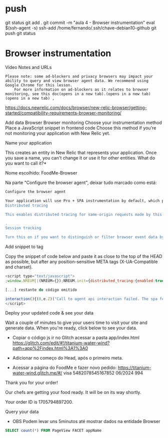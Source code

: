 
# ###################################################################################################################### 
# ###################################################################################################################### 
# ###################################################################################################################### 
#  push

git status
git add .
git commit -m "aula 4 - Browser instrumentation"
eval $(ssh-agent -s)
ssh-add /home/fernando/.ssh/chave-debian10-github
git push
git status



# ###################################################################################################################### 
# ###################################################################################################################### 
# ###################################################################################################################### 
# Browser instrumentation

Video Notes and URLs

    Please note: some ad-blockers and privacy browsers may impact your ability to query and view browser agent data. We recommend using Google Chrome for this lesson.
        For more information on ad-blockers as it relates to browser monitoring, see this doc(opens in a new tab).(opens in a new tab)(opens in a new tab) , 
<https://docs.newrelic.com/docs/browser/new-relic-browser/getting-started/compatibility-requirements-browser-monitoring/>



Add data
Browser
Browser monitoring
    Choose your instrumentation method
        Place a JavaScript snippet in frontend code
        Choose this method if you're not monitoring your application with New Relic yet.


Name your application

This creates an entity in New Relic that represents your application. Once you save a name, you can't change it or use it for other entities.
What do you want to call it?*

Nome escolhido:
FoodMe-Browser

Na parte "Configure the browser agent", deixar tudo marcado como está:

~~~~bash
Configure the browser agent

Your application will use Pro + SPA instrumentation by default, which provides the most page timing data about users' interactions with your site.
Distributed tracing

This enables distributed tracing for same-origin requests made by this application. To configure cross-origin requests after you install the agent, see our docs

.
Session tracking

Turn this on if you want to distinguish or filter browser event data by session. See our docs
~~~~





Add snippet to <HEAD> tag

Copy the snippet of code below and paste it as close to the top of the HEAD as possible, but after any position-sensitive META tags (X-UA-Compatible and charset).

~~~~javascript
<script type="text/javascript">
;window.NREUM||(NREUM={});NREUM.init={distributed_tracing:{enabled:true},privacy:{cookies_enabled:true},ajax:{deny_list:["bam.nr-data.net"]}};

[...] restante do código omitido

interaction(){(0,e.Z)("Call to agent api interaction failed. The spa feature is not currently initialized.")}}({features:[K,p,O,class extends f{static featureName=ne;constructor(e,t){if(super(e,t,ne,!(arguments.length>2&&void 0!==arguments[2])||arguments[2]),!l.il)return;const n=this.ee;let i;(0,B.QU)(n),this.eventsEE=(0,B.em)(n),this.eventsEE.on(oe,(function(e,t){this.bstStart=(0,D.z)()})),this.eventsEE.on(ie,(function(e,t){(0,T.p)("bst",[e[0],t,this.bstStart,(0,D.z)()],void 0,r.D.sessionTrace,n)})),n.on(ae+te,(function(e){this.time=(0,D.z)(),this.startPath=location.pathname+location.hash})),n.on(ae+re,(function(e){(0,T.p)("bstHist",[location.pathname+location.hash,this.startPath,this.time],void 0,r.D.sessionTrace,n)}));try{i=new PerformanceObserver((e=>{const t=e.getEntries();(0,T.p)(Q,[t],void 0,r.D.sessionTrace,n)})),i.observe({type:ee,buffered:!0})}catch(e){}this.importAggregator({resourceObserver:i})}},ue,C,xe,k,class extends f{static featureName=le;constructor(e,t){if(super(e,t,le,!(arguments.length>2&&void 0!==arguments[2])||arguments[2]),!l.il)return;if(!(0,n.OP)(e).xhrWrappable)return;try{this.removeOnAbort=new AbortController}catch(e){}let r,i=0;const o=this.ee.get("tracer"),a=(0,B._L)(this.ee),s=(0,B.Lg)(this.ee),c=(0,B.BV)(this.ee),u=(0,B.Kf)(this.ee),d=this.ee.get("events"),f=(0,B.u5)(this.ee),h=(0,B.QU)(this.ee),p=(0,B.Gm)(this.ee);function g(e,t){h.emit("newURL",[""+window.location,t])}function m(){i++,r=window.location.hash,this[be]=(0,D.z)()}function v(){i--,window.location.hash!==r&&g(0,!0);var e=(0,D.z)();this[me]=~~this[me]+e-this[be],this[we]=e}function b(e,t){e.on(t,(function(){this[t]=(0,D.z)()}))}this.ee.on(be,m),s.on(ye,m),a.on(ye,m),this.ee.on(we,v),s.on(ge,v),a.on(ge,v),this.ee.buffer([be,we,"xhr-resolved"],this.featureName),d.buffer([be],this.featureName),c.buffer(["setTimeout"+he,"clearTimeout"+fe,be],this.featureName),u.buffer([be,"new-xhr","send-xhr"+fe],this.featureName),f.buffer([ve+fe,ve+"-done",ve+pe+fe,ve+pe+he],this.featureName),h.buffer(["newURL"],this.featureName),p.buffer([be],this.featureName),s.buffer(["propagate",ye,ge,"executor-err","resolve"+fe],this.featureName),o.buffer([be,"no-"+be],this.featureName),a.buffer(["new-jsonp","cb-start","jsonp-error","jsonp-end"],this.featureName),b(f,ve+fe),b(f,ve+"-done"),b(a,"new-jsonp"),b(a,"jsonp-end"),b(a,"cb-start"),h.on("pushState-end",g),h.on("replaceState-end",g),window.addEventListener("hashchange",g,(0,R.m$)(!0,this.removeOnAbort?.signal)),window.addEventListener("load",g,(0,R.m$)(!0,this.removeOnAbort?.signal)),window.addEventListener("popstate",(function(){g(0,i>1)}),(0,R.m$)(!0,this.removeOnAbort?.signal)),this.abortHandler=this.#o,this.importAggregator()}#o(){this.removeOnAbort?.abort(),this.abortHandler=void 0}}],loaderType:"spa"})})()})();
</script>
~~~~

Deploy your updated code & see your data

Wait a couple of minutes to give your users time to visit your site and generate data. When you're ready, click below to see your data.



- Copiar o código js
ir no Glitch
acessar a pasta app/index.html
<https://glitch.com/edit/#!/titanium-water-wind?path=app%2Findex.html%3A1%3A0>

- Adicionar no começo do Head, após o primeiro meta.


- Acessar a página do FoodMe e fazer novo pedido:
<https://titanium-water-wind.glitch.me/#/>
visa
5482078545167852
06/2024
994


Thank you for your order!

Our chefs are getting your food ready. It will be on its way shortly.

Your order ID is 1705794897200.





Query your data


- OBS
Podem levar uns 5minutos até mostrar dados na entidade Browser


~~~~sql
SELECT count(*) FROM PageView FACET appName
~~~~